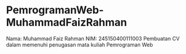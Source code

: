 # PemrogramanWeb-MuhammadFaizRahman
Nama: Muhammad Faiz Rahman
NIM: 245150400111003
Pembuatan CV dalam memenuhi penugasan mata kuliah Pemrograman Web
